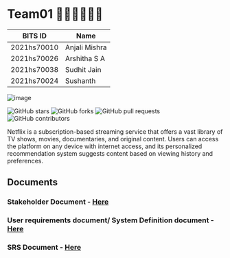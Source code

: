 # Team01 👨🏻‍💻👩🏻‍💻

BITS ID     | Name
----------  | -----
2021hs70010 | Anjali Mishra
2021hs70026 | Arshitha S A
2021hs70038 | Sudhit Jain
2021hs70024 | Sushanth 


![image](https://user-images.githubusercontent.com/73495117/235301593-4af5342a-5b65-41b3-bb83-6c52b6f6ddad.png)

![GitHub stars](https://img.shields.io/github/stars/SWENGG4Y2023/SWENGG4Y2023Team01)  ![GitHub forks](https://img.shields.io/github/forks/SWENGG4Y2023/SWENGG4Y2023Team01)  ![GitHub pull requests](https://img.shields.io/github/issues-pr/SWENGG4Y2023/SWENGG4Y2023Team01) ![GitHub contributors](https://img.shields.io/github/contributors/SWENGG4Y2023/SWENGG4Y2023Team01)

Netflix is a subscription-based streaming service that offers a vast library of TV shows, movies, documentaries, and original content. Users can access the platform on any device with internet access, and its personalized recommendation system suggests content based on viewing history and preferences.

## Documents
### Stakeholder Document - [Here](Assignment1/Stakeholder.md)
### User requirements document/ System Definition document - [Here](Assignment1/User%20Requirements%20Document.md)
### SRS Document  - [Here](Assignment1/srs.md)
